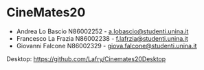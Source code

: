 # **CineMates20**

- Andrea Lo Bascio N86002252 - a.lobascio@studenti.unina.it
- Francesco La Frazia N86002238 - f.lafrzia@studenti.unina.it
- Giovanni Falcone N86002329 - giova.falcone@studenti.unina.it

Desktop: https://github.com/Lafry/Cinemates20Desktop
